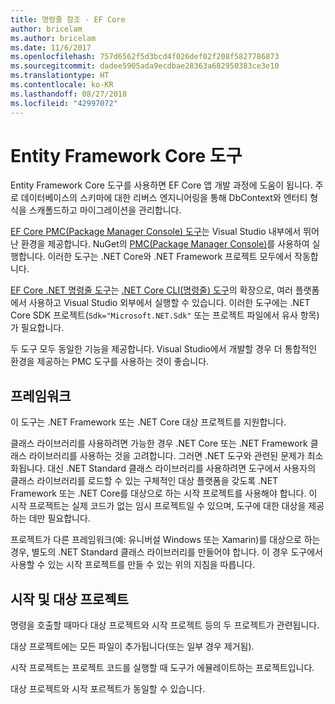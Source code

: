 ```yaml
---
title: 명령줄 참조 - EF Core
author: bricelam
ms.author: bricelam
ms.date: 11/6/2017
ms.openlocfilehash: 757d6562f5d3bcd4f026def02f208f5827786873
ms.sourcegitcommit: dadee5905ada9ecdbae28363a682950383ce3e10
ms.translationtype: HT
ms.contentlocale: ko-KR
ms.lasthandoff: 08/27/2018
ms.locfileid: "42997072"
---
```

<a name="entity-framework-core-tools"></a>Entity Framework Core 도구
===========================
Entity Framework Core 도구를 사용하면 EF Core 앱 개발 과정에 도움이 됩니다. 주로 데이터베이스의 스키마에 대한 리버스 엔지니어링을 통해 DbContext와 엔터티 형식을 스캐폴드하고 마이그레이션을 관리합니다.

[EF Core PMC(Package Manager Console) 도구][1]는 Visual Studio 내부에서 뛰어난 환경을 제공합니다. NuGet의 [PMC(Package Manager Console)][2]를 사용하여 실행합니다. 이러한 도구는 .NET Core와 .NET Framework 프로젝트 모두에서 작동합니다.

[EF Core .NET 명령줄 도구][3]는 [.NET Core CLI(명령줄) 도구][4]의 확장으로, 여러 플랫폼에서 사용하고 Visual Studio 외부에서 실행할 수 있습니다. 이러한 도구에는 .NET Core SDK 프로젝트(`Sdk="Microsoft.NET.Sdk"` 또는 프로젝트 파일에서 유사 항목)가 필요합니다.

두 도구 모두 동일한 기능을 제공합니다. Visual Studio에서 개발할 경우 더 통합적인 환경을 제공하는 PMC 도구를 사용하는 것이 좋습니다.

<a name="frameworks"></a>프레임워크
----------
이 도구는 .NET Framework 또는 .NET Core 대상 프로젝트를 지원합니다.

클래스 라이브러리를 사용하려면 가능한 경우 .NET Core 또는 .NET Framework 클래스 라이브러리를 사용하는 것을 고려합니다. 그러면 .NET 도구와 관련된 문제가 최소화됩니다. 대신 .NET Standard 클래스 라이브러리를 사용하려면 도구에서 사용자의 클래스 라이브러리를 로드할 수 있는 구체적인 대상 플랫폼을 갖도록 .NET Framework 또는 .NET Core를 대상으로 하는 시작 프로젝트를 사용해야 합니다. 이 시작 프로젝트는 실제 코드가 없는 임시 프로젝트일 수 있으며, 도구에 대한 대상을 제공하는 데만 필요합니다.

프로젝트가 다른 프레임워크(예: 유니버설 Windows 또는 Xamarin)를 대상으로 하는 경우, 별도의 .NET Standard 클래스 라이브러리를 만들어야 합니다. 이 경우 도구에서 사용할 수 있는 시작 프로젝트를 만들 수 있는 위의 지침을 따릅니다.

<a name="startup-and-target-projects"></a>시작 및 대상 프로젝트
---------------------------
명령을 호출할 때마다 대상 프로젝트와 시작 프로젝트 등의 두 프로젝트가 관련됩니다.

대상 프로젝트에는 모든 파일이 추가됩니다(또는 일부 경우 제거됨).

시작 프로젝트는 프로젝트 코드를 실행할 때 도구가 에뮬레이트하는 프로젝트입니다.

대상 프로젝트와 시작 포르젝트가 동일할 수 있습니다.


  [1]: powershell.md
  [2]: https://docs.microsoft.com/nuget/tools/package-manager-console
  [3]: dotnet.md
  [4]: https://docs.microsoft.com/dotnet/core/tools/
